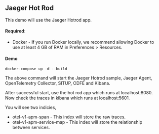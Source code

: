## Jaeger Hot Rod

This demo will use the Jaeger Hotrod app. 

#### Required:
* Docker - If you run Docker locally, we recommend allowing Docker to use at least 4 GB of RAM in Preferences > Resources.

#### Demo
```
docker-compose up -d --build
``` 

The above command will start the Jaeger Hotrod sample, Jaeger Agent, OpenTelemetry Collector, SITUP, ODFE and Kibana.

After successful start, use the hot rod app which runs at localhost:8080. Now check the traces in kibana which runs at localhost:5601.

You will see two indicies,

* otel-v1-apm-span  - This index will store the raw traces.
* otel-v1-apm-service-map - This index will store the relationship between services.



